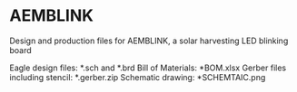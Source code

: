 # AEMBLINK
Design and production files for AEMBLINK, a solar harvesting LED blinking board

Eagle design files: *.sch and *.brd
Bill of Materials: *BOM.xlsx
Gerber files including stencil: *.gerber.zip
Schematic drawing: *SCHEMTAIC.png
